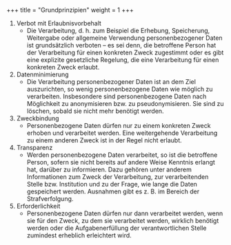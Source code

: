 +++
title = "Grundprinzipien"
weight = 1
+++

1. Verbot mit Erlaubnisvorbehalt
	- Die Verarbeitung, d. h. zum Beispiel die Erhebung, Speicherung, Weitergabe oder allgemeine Verwendung personenbezogener Daten ist grundsätzlich verboten – es sei denn, die betroffene Person hat der Verarbeitung für einen konkreten Zweck zugestimmt oder es gibt eine explizite gesetzliche Regelung, die eine Verarbeitung für einen konkreten Zweck erlaubt. 
2. Datenminimierung 
	- Die Verarbeitung personenbezogener Daten ist an dem Ziel auszurichten, so wenig personenbezogene Daten wie möglich zu verarbeiten. Insbesondere sind personenbezogene Daten nach Möglichkeit zu anonymisieren bzw. zu pseudonymisieren. Sie sind zu löschen, sobald sie nicht mehr benötigt werden. 
3. Zweckbindung 
	- Personenbezogene Daten dürfen nur zu einem konkreten Zweck erhoben und verarbeitet werden. Eine weitergehende Verarbeitung zu einem anderen Zweck ist in der Regel nicht erlaubt. 
4. Transparenz 
	- Werden personenbezogene Daten verarbeitet, so ist die betroffene Person, sofern sie nicht bereits auf andere Weise Kenntnis erlangt hat, darüber zu informieren. Dazu gehören unter anderem Informationen zum Zweck der Verarbeitung, zur verarbeitenden Stelle bzw. Institution und zu der Frage, wie lange die Daten gespeichert werden. Ausnahmen gibt es z. B. im Bereich der Strafverfolgung. 
5. Erforderlichkeit 
	- Personenbezogene Daten dürfen nur dann verarbeitet werden, wenn sie für den Zweck, zu dem sie verarbeitet werden, wirklich benötigt werden oder die Aufgabenerfüllung der verantwortlichen Stelle zumindest erheblich erleichtert wird.